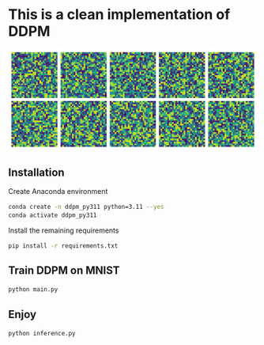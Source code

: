 # This is a clean implementation of DDPM
![reverse process](https://github.com/MyRepositories-hub/clean_ddpm/blob/main/enjoy.gif)

## Installation
Create Anaconda environment
```bash
conda create -n ddpm_py311 python=3.11 --yes
conda activate ddpm_py311
```

Install the remaining requirements
```bash
pip install -r requirements.txt
```

## Train DDPM on MNIST
```bash
python main.py
```

## Enjoy
```bash
python inference.py
```
